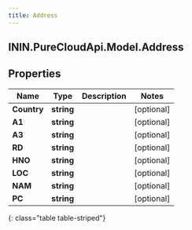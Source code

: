 ```yaml
---
title: Address
---
```

## ININ.PureCloudApi.Model.Address

## Properties

|Name | Type | Description | Notes|
|------------ | ------------- | ------------- | -------------|
| **Country** | **string** |  | [optional] |
| **A1** | **string** |  | [optional] |
| **A3** | **string** |  | [optional] |
| **RD** | **string** |  | [optional] |
| **HNO** | **string** |  | [optional] |
| **LOC** | **string** |  | [optional] |
| **NAM** | **string** |  | [optional] |
| **PC** | **string** |  | [optional] |
{: class="table table-striped"}


